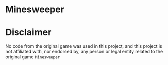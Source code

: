 # Minesweeper

# Disclaimer
No code from the original game was used in this project, and this project is not affiliated with, nor endorsed by, any person or legal entity related to the original game `Minesweeper`
